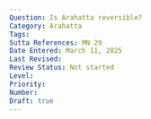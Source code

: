```yaml
---
Question: Is Arahatta reversible?
Category: Arahatta
Tags:
Sutta References: MN 29
Date Entered: March 11, 2025
Last Revised:
Review Status: Not started
Level: 
Priority: 
Number: 
Draft: true
---
```

